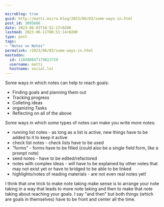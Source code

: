 ```yaml
---

microblog: true
guid: http://matti.micro.blog/2023/06/03/some-ways-in.html
post_id: 3095686
date: 2023-06-03T16:52:17+0200
lastmod: 2023-06-11T08:51:14+0200
type: post
tags:
- "Notes on Notes"
permalink: /2023/06/03/some-ways-in.html
mastodon:
  id: 110480847179813729
  username: matti
  hostname: social.lol
---
```

Some ways in which notes can help to reach goals:

- Finding goals and planning them out
- Tracking progress
- Colleting ideas
- organizing Tasks
- Reflecting on all of the above

Some ways in which some types of notes can make you write more notes:

- running list notes - as long as a list is active, new things have to be added to it to keep it active
- check list notes - check lists have to be used
- "forms" - forms have to be filled (could also be a single field form, like a prompt note)
- seed notes - have to be edited/refactored
- notes with complex ideas - will have to be explained by other notes that may not exist yet or have to bridged to be able to be linked
- highlights/notes of reading materials - are not even real notes yet!

I think that one trick to make note taking make sense is to arrange your note taking in a way that leads to more note taking and then to make that note taking about reaching your goals. I say "and then" but both things (which are goals in themselves) have to be front and center all the time.
